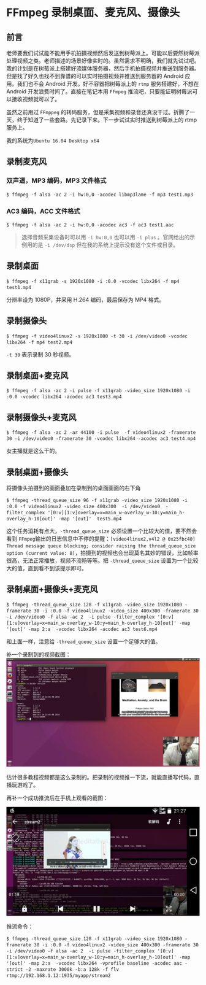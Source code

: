 # FFmpeg 录制桌面、麦克风、摄像头

## 前言

老师要我们试试能不能用手机拍摄视频然后发送到树莓派上。可能以后要然树莓派处理视频之类。老师描述的场景好像实时的。虽然需求不明确，我们就先试试吧。我的计划是在树莓派上搭建好流媒体服务器，然后手机拍摄视频并推送到服务器。但是找了好久也找不到靠谱的可以实时拍摄视频并推送到服务器的 Android 应用。我们也不会 Android 开发。好不容器把树莓派上的 `rtmp` 服务搭建好，不想在 Android 开发浪费时间了。直接在笔记本用 `FFmpeg` 推流吧，只要能证明树莓派可以接收视频就可以了。

虽然之前用过 `FFmppeg` 的转码服务，但是采集视频和录音还真没干过。折腾了一天，终于知道了一些套路。先记录下来。下一步试试实时推送到树莓派上的 rtmp 服务上。

我的系统为`Ubuntu 16.04 Desktop x64`

## 录制麦克风

### 双声道，MP3 编码，MP3 文件格式

```shell
$ ffmpeg -f alsa -ac 2 -i hw:0,0 -acodec libmp3lame -f mp3 test1.mp3
```

### AC3 编码，ACC 文件格式

```shell
$ ffmpeg -f alsa -ac 2 -i hw:0,0 -acodec ac3 -f ac3 test1.aac
```

>   选择音频采集设备时可以用 `-i hw:0,0` 也可以用 `-i plus` 。官网给出的示例用的是 `-i /dev/dsp` 但在我的系统上提示没有这个文件或目录。

## 录制桌面

```shell
$ ffmpeg -f x11grab -s 1920x1080 -i :0.0 -vcodec libx264 -f mp4 test1.mp4
```

分辨率设为 1080P，并采用 H.264 编码，最后保存为 MP4 格式。

## 录制摄像头

```shell
$ ffmpeg -f video4linux2 -s 1920x1080 -t 30 -i /dev/video0 -vcodec libx264 -f mp4 test2.mp4
```

`-t 30` 表示录制 30 秒视频。

## 录制桌面+麦克风

```shell
$ ffmpeg -f alsa -ac 2 -i pulse -f x11grab -video_size 1920x1080 -i :0.0 -vcodec libx264 -acodec ac3 test3.mp4
```

## 录制摄像头+麦克风

```shell
$ ffmpeg -f alsa -ac 2 -ar 44100 -i pulse  -f video4linux2 -framerate 30 -i /dev/video0 -framerate 30 -vcodec libx264 -acodec ac3 test4.mp4
```

女主播就是这么干的。

## 录制桌面+摄像头

将摄像头拍摄到的画面叠加在录制到的桌面画面的右下角

```shell
$ ffmpeg -thread_queue_size 96 -f x11grab -video_size 1920x1080 -i :0.0 -f video4linux2 -video_size 400x300  -i /dev/video0  -filter_complex '[0:v][1:v]overlay=x=main_w-overlay_w-10:y=main_h-overlay_h-10[out]' -map '[out]'  test5.mp4
```

这个任务消耗有点大，`-thread_queue_size` 必须设置一个比较大的值，要不然会看到 `FFmpeg`输出的日志信息中不停的提醒：`[video4linux2,v4l2 @ 0x25fbc40] Thread message queue blocking; consider raising the thread_queue_size option (current value: 8)`，拍摄到的视频也会出现莫名其妙的错误，比如帧率很高，无法正常播放，视频不流畅等等。把 `-thread_queue_size` 设置为一个比较大的值，直到看不到该提示即可。

## 录制桌面+摄像头+麦克风

```shell
$ ffmpeg -thread_queue_size 128 -f x11grab -video_size 1920x1080 -framerate 30 -i :0.0 -f video4linux2 -video_size 400x300 -framerate 30 -i /dev/video0 -f alsa -ac 2  -i pulse -filter_complex '[0:v][1:v]overlay=x=main_w-overlay_w-10:y=main_h-overlay_h-10[out]' -map '[out]' -map 2:a  -vcodec libx264 -acodec ac3 test6.mp4
```

和上面一样，注意给 `-thread_queue_size` 设置一个足够大的值。

补一个录制到的视频截图：![录制桌面+摄像头+麦克风](./.images/test6.mp4_20161230_194737.220.jpg)

估计很多教程视频都是这么录制的。把录制的视频推一下流，就能直播写代码，直播玩游戏了。



再补一个成功推流后在手机上观看的截图：

![](./.images/784498464325411919.jpg)

推流命令：

```shell
$ ffmpeg -thread_queue_size 128 -f x11grab -video_size 1920x1080 -framerate 30 -i :0.0 -f video4linux2 -video_size 400x300 -framerate 30 -i /dev/video0 -f alsa -ac 2  -i pulse -filter_complex '[0:v][1:v]overlay=x=main_w-overlay_w-10:y=main_h-overlay_h-10[out]' -map '[out]' -map 2:a  -vcodec libx264 -vprofile baseline -acodec aac -strict -2 -maxrate 3000k -b:a 128k -f flv rtmp://192.168.1.12:1935/myapp/stream2
```

